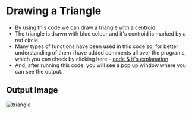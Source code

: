 # Drawing a Triangle

* By using this code we can draw a triangle with a centroid.
* The triangle is drawn with blue colour and it's centroid is marked by a red circle.
* Many types of functions have been used in this code so, for better understanding of them i have added comments all over the programs, which you can check by clicking here - [code & it's explanation](https://github.com/tb-rules10/CV-Zone/blob/branch-1/Image_Manipulations/Draw%20a%20Triangle/Code.py).
* And, after running this code, you will see a pop up window where you can see the output.

## Output Image

![triangle](https://user-images.githubusercontent.com/58645688/137948430-bc0686ff-d310-4b5d-993a-fa5831cc2801.jpg)
